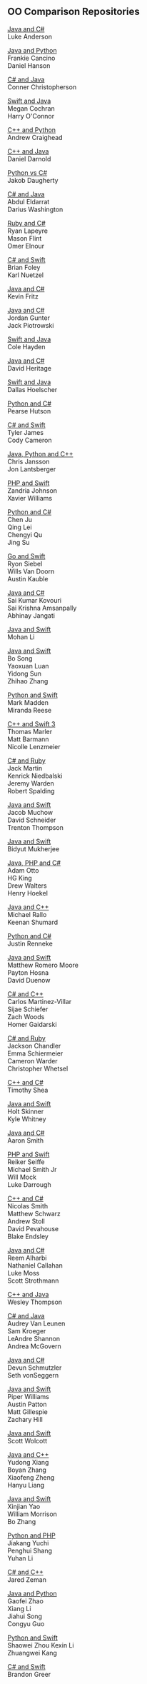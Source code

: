 ## OO Comparison Repositories

[Java and C#](https://github.com/LukeAnderson/OOComparison)  
Luke Anderson

[Java and Python](https://github.com/frankiecancino/JavaVsPython)  
Frankie Cancino  
Daniel Hanson

[C# and Java](https://github.com/connerdc/OOComparisonProject)  
Conner Christopherson

[Swift and Java](https://github.com/M3gster/Object-Oriented-Language-Comparison)  
Megan Cochran   
Harry O'Connor

[C++ and Python](https://github.com/interputed/FinalProject)  
Andrew Craighead  

[C++ and Java](https://github.com/draced/drd436-OOLanguageComparison)  
Daniel Darnold

[Python vs C#](https://github.com/jadppf/cs4330FinalProject)  
Jakob Daugherty

[C# and Java](https://github.com/AbdulEldarrat/3380FinalProject)  
Abdul Eldarrat  
Darius Washington

[Ruby and C#](https://github.com/ryanlapeyre/CS4330FinalProject)  
Ryan Lapeyre  
Mason Flint  
Omer Elnour

[C# and Swift](https://github.com/bfoley4/OOFinalProject)  
Brian Foley  
Karl Nuetzel

[Java and C#](https://github.com/kjf3md/Java-Final-Comparison)  
Kevin Fritz

[Java and C#](https://github.com/jagqp4/4330FinalProject)  
Jordan Gunter  
Jack Piotrowski

[Swift and Java](https://github.com/cwh8b4/cwh8b4OOComparison)  
Cole Hayden

[Java and C#](https://github.com/dhh5z6/final-project)  
David Heritage

[Swift and Java](https://github.com/DallasHoelscher/LanguageComparison)  
Dallas Hoelscher

[Python and C#](https://github.com/PercyODI/PythonCSharpOOComparison)  
Pearse Hutson

[C# and Swift](https://github.com/tljwvf/OOLanguageComparison)  
Tyler James  
Cody Cameron  

[Java, Python and C++](https://github.com/cgj6hb/cs4330-final-project)  
Chris Jansson  
Jon Lantsberger

[PHP and Swift](https://github.com/zandriajohnson/cs4330-final-project)  
Zandria Johnson  
Xavier Williams  

[Python and C#](https://github.com/juchen0401/OOComparison)  
Chen Ju  
Qing Lei  
Chengyi Qu  
Jing Su

[Go and Swift](https://github.com/willsvan/OOLanguageComparison_AWR)  
Ryon Siebel  
Wills Van Doorn  
Austin Kauble

[Java and C#](https://github.com/saikovuri/OOLanguageComparision)  
Sai Kumar Kovouri  
Sai Krishna Amsanpally  
Abhinay Jangati

[Java and Swift](https://github.com/whoyoua/OOComparison)  
Mohan Li

[Java and Swift](https://github.com/ylkwd/OO-Language-Comparison)  
Bo Song  
Yaoxuan Luan  
Yidong Sun  
Zhihao Zhang  

[Python and Swift](https://github.com/MaddenMark1495/OO-Project)  
Mark Madden  
Miranda Reese  

[C++ and Swift 3](https://github.com/tommy3531/CS4330_FinalProject)  
Thomas Marler  
Matt Barmann    
Nicolle Lenzmeier

[C# and Ruby](https://github.com/jpm61704/Advanced-OO-Design-Final-Project)  
Jack Martin  
Kenrick Niedbalski  
Jeremy Warden  
Robert Spalding  

[Java and Swift](https://github.com/OO-Group1/Java-Swift-Comparison)  
Jacob Muchow  
David Schneider  
Trenton Thompson

[Java and Swift](https://github.com/gokussjx/Bm346_OOLanguageComparison)  
Bidyut Mukherjee

[Java, PHP and C#](https://github.com/agom94/CS4330FinalProject/wiki)  
Adam Otto  
HG King  
Drew Walters  
Henry Hoekel

[Java and C++](https://github.com/MichaelRallo/OOComparison)  
Michael Rallo  
Keenan Shumard

[Python and C#](https://github.com/JustinRenneke/OOP-LanguageComparison)  
Justin Renneke

[Java and Swift](https://github.com/mromerom/CS4330-FinalProject)  
Matthew Romero Moore  
Payton Hosna   
David Duenow

[C# and C++](https://github.com/carlosmartinezvillar/OOFinalProject)  
Carlos Martinez-Villar  
Sijae Schiefer  
Zach Woods  
Homer Gaidarski

[C# and Ruby](https://github.com/ersggb/CSharpvsRuby)  
Jackson Chandler  
Emma Schiermeier  
Cameron Warder  
Christopher Whetsel

[C++ and C#](https://github.com/tjs3m4/OO-Comparison)  
Timothy Shea

[Java and Swift](https://github.com/holtwashere/OODesignFinalProject)  
Holt Skinner  
Kyle Whitney

[Java and C#](https://github.com/oneaaronsmith/ObjectOrientedFinalProject)  
Aaron Smith  

[PHP and Swift](https://github.com/msmith95/CS4430-OO-Comparison)  
Reiker Seiffe  
Michael Smith Jr  
Will Mock  
Luke Darrough  

[C++ and C#](https://github.com/nasz8f/4330-7330_Final_Project)  
Nicolas Smith  
Matthew Schwarz  
Andrew Stoll  
David Pevahouse  
Blake Endsley

[Java and C#](https://github.com/strothmannsm/LogicBytes-OOLanguageComparison)  
Reem Alharbi  
Nathaniel Callahan  
Luke Moss  
Scott Strothmann

[C++ and Java](https://github.com/WesleyThompson/LanguageComparison)  
Wesley Thompson

[C# and Java](https://github.com/aevl/OOLanguageComparison)  
Audrey Van Leunen  
Sam Kroeger  
LeAndre Shannon  
Andrea McGovern

[Java and C#](https://github.com/SethvonSwag/OOLanguageComparison)  
Devun Schmutzler  
Seth vonSeggern  

[Java and Swift](https://github.com/pswnr9/Java-Final-Project-)   
Piper Williams  
Austin Patton  
Matt Gillespie  
Zachary Hill

[Java and Swift](https://github.com/sdw3md/cs4330finalproject)  
Scott Wolcott  

[Java and C++](https://github.com/hentai27/CS4330finalproject)  
Yudong Xiang  
Boyan Zhang  
Xiaofeng Zheng  
Hanyu Liang  

[Java and Swift](https://github.com/heartsword2017/OODFinalProject)  
Xinjian Yao  
William Morrison  
Bo Zhang

[Python and PHP](https://github.com/jiakangyuchi/OO-Language-Comparison)  
Jiakang Yuchi  
Penghui Shang  
Yuhan Li  

[C# and C++](https://github.com/JMZeman/OOPFinalProject)   
Jared Zeman    

[Java and Python](https://github.com/dippindots/Object-Oriented-Language-Comparison)  
Gaofei Zhao  
Xiang Li  
Jiahui Song  
Congyu Guo

[Python and Swift](https://github.com/weizsw/OOLanguageComparison)  
Shaowei Zhou
Kexin Li  
Zhuangwei Kang


[C# and Swift](https://github.com/bcgbr5/CS4330FinalProject)  
Brandon Greer  
